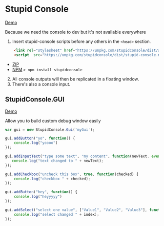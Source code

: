 # Stupid Console 
[Demo](https://codepen.io/levavasseur/pen/rqEvVe)

Because we need the console to dev but it's not available everywhere

1. Insert stupid-console scripts before any others in the ```<head>``` section.

```html
    <link rel="stylesheet" href="https://unpkg.com/stupidconsole/dist/stupid-console.min.css">
    <script  src="https://unpkg.com/stupidconsole/dist/stupid-console.min.js"></script>
``` 

* [ZIP](https://github.com/axeon-software/StupidConsole/releases)
* [NPM](https://www.npmjs.com/package/stupidconsole) 
```> npm install stupidconsole```


2. All console outputs will then be replicated in a floating window.
3. There's also a console input.

## StupidConsole.GUI 
[Demo](https://codepen.io/levavasseur/pen/YJoLpL)

Allow you to build custom debug window easily 

```js
var gui = new StupidConsole.Gui('myGui');

gui.addButton("yo", function() {
    console.log("yoooo")
});

gui.addInputText("type some text", "my content", function(newText, event) {
   console.log("text changed to " + newText);
});

gui.addCheckbox("uncheck this box", true, function(checked) {
    console.log("checkbox " + checked);
});

gui.addButton("hey", function() {
    console.log("heyyyyy")
});

gui.addSelect("select one value", ["Value1", "Value2", "Value3"], function(index) {
    console.log("select changed " + index);
});

```
